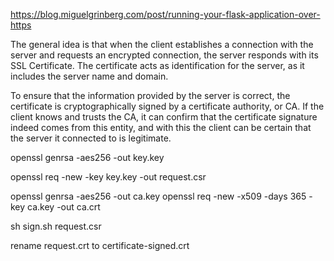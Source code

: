 https://blog.miguelgrinberg.com/post/running-your-flask-application-over-https

The general idea is that when the client establishes a connection with the server and requests an encrypted connection, the server responds with its SSL Certificate. The certificate acts as identification for the server, as it includes the server name and domain.

To ensure that the information provided by the server is correct, the certificate is cryptographically signed by a certificate authority, or CA. If the client knows and trusts the CA, it can confirm that the certificate signature indeed comes from this entity, and with this the client can be certain that the server it connected to is legitimate.

openssl genrsa -aes256 -out key.key

openssl req -new -key key.key -out request.csr

openssl genrsa -aes256 -out ca.key
openssl req -new -x509 -days 365 -key ca.key -out ca.crt

sh sign.sh request.csr

rename request.crt to certificate-signed.crt
